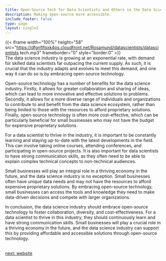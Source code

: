 ```yaml
---
title: Open-Source Tech for Data Scientists and Others in the Data Sciences  Industry
description: Making open-source more accessible.
include_footer: false
type: page
layout: single2
---
```


{{< iframe width="100%" height="58" src="https://dfgnflfqxk4ps.cloudfront.net/Rosamund/datascientists/datascientists tech.mp3" frameborder="0" style="border:0" >}}<br>
The data science industry is growing at an exponential rate, with demand for skilled data scientists far outpacing the current supply. As such, it is crucial that the industry adapts and evolves to meet this demand, and one way it can do so is by embracing open-source technology.

Open-source technology has a number of benefits for the data science industry. Firstly, it allows for greater collaboration and sharing of ideas, which can lead to more innovative and effective solutions to problems. Secondly, it allows for a more diverse range of individuals and organizations to contribute to and benefit from the data science ecosystem, rather than being limited to those with the resources to afford proprietary solutions. Finally, open-source technology is often more cost-effective, which can be particularly beneficial for small businesses who may not have the budget for expensive proprietary solutions.

For a data scientist to thrive in the industry, it is important to be constantly learning and staying up-to-date with the latest developments in the field. This can involve taking online courses, attending conferences, and participating in open-source projects. It is also important for data scientists to have strong communication skills, as they often need to be able to explain complex technical concepts to non-technical audiences.

Small businesses will play an integral role in a thriving economy in the future, and the data science industry is no exception. Small businesses often have unique data needs and may not have the resources to afford expensive proprietary solutions. By embracing open-source technology, small businesses can access the tools and knowledge they need to make data-driven decisions and compete with larger organizations.

In conclusion, the data science industry should embrace open-source technology to foster collaboration, diversity, and cost-effectiveness. For a data scientist to thrive in this industry, they should continuously learn and have strong communication skills. Small businesses will play a crucial role in a thriving economy in the future, and the data science industry can support this by providing affordable and accessible solutions through open-source technology.

<br>
<a href="https://workdojos.com/datascientists/website">next: website</a>
<br>
</p>